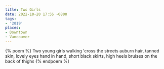 ```yaml
---
title: Two Girls
date: 2022-10-20 17:56 -0800
tags:
- '2019'
places:
- Downtown
- Vancouver
---
```

{% poem %}
Two young girls walking 'cross the streets
auburn hair, tanned skin, lovely eyes
hand in hand, short black skirts, high heels
bruises on the back of thighs
{% endpoem %}
